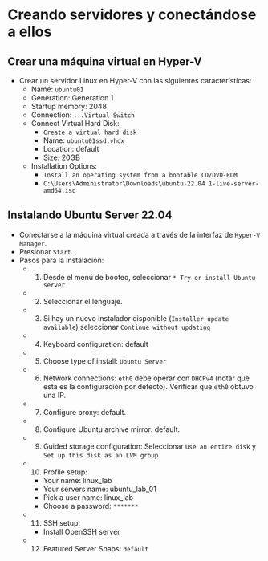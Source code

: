 # Creando servidores y conectándose a ellos

## Crear una máquina virtual en Hyper-V
- Crear un servidor Linux en Hyper-V con las siguientes características:
    - Name: `ubuntu01`
    - Generation: Generation 1 
    - Startup memory: 2048  
    - Connection: `...Virtual Switch`
    - Connect Virtual Hard Disk:
        - `Create a virtual hard disk`
        - Name: `ubuntu01ssd.vhdx`
        - Location: default
        - Size: 20GB
    - Installation Options: 
        - `Install an operating system from a bootable CD/DVD-ROM`
        - `C:\Users\Administrator\Downloads\ubuntu-22.04 1-live-server-amd64.iso`

## Instalando Ubuntu Server 22.04
- Conectarse a la máquina virtual creada a través de la interfaz de `Hyper-V Manager`.
- Presionar `Start`.
- Pasos para la instalación:
    - 1. Desde el menú de booteo, seleccionar `* Try or install Ubuntu server`
    - 2. Seleccionar el lenguaje.
    - 3. Si hay un nuevo instalador disponible (`Installer update available`) seleccionar `Continue without updating`
    - 4. Keyboard configuration: default
    - 5. Choose type of install: `Ubuntu Server`
    - 6. Network connections: `eth0` debe operar con `DHCPv4` (notar que esta es la configuración por defecto). Verificar que `eth0` obtuvo una IP.
    - 7. Configure proxy: default.
    - 8. Configure Ubuntu archive mirror: default.
    - 9. Guided storage configuration: Seleccionar `Use an entire disk` y `Set up this disk as an LVM group`
    - 10. Profile setup:
        - Your name: linux_lab
        - Your servers name: ubuntu_lab_01
        - Pick a user name: linux_lab
        - Choose a password: `*******`
    - 11. SSH setup:
        - Install OpenSSH server
    - 12. Featured Server Snaps: `default`


